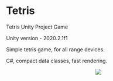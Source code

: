 # Tetris
Tetris Unity Project Game

Unity version - 2020.2.1f1

Simple tetris game, for all range devices.

C#, compact data classes, fast rendering.

<p align="center">
  <img src="https://image.prntscr.com/image/W_TK37XDRFOp3L7_yIZjNw.png" />
</p>


